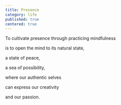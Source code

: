 ```yaml
---
title: Presence
category: life
published: true
centered: true
---
```


To cultivate presence
through practicing
mindfulness

is to open the mind
to its natural state,

a state of
peace,

a sea of
possibility,

where
our authentic selves

can express
our creativity

and our
passion.
